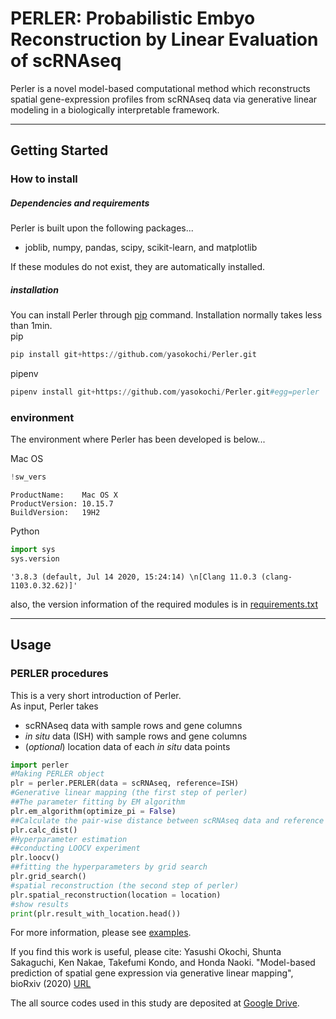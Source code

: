 # PERLER: Probabilistic Embyo Reconstruction by Linear Evaluation of scRNAseq

Perler is a novel model-based computational method which reconstructs spatial gene-expression profiles from scRNAseq data via generative linear modeling in a biologically interpretable framework.
***
## Getting Started
### How to install
##### Dependencies and requirements
Perler is built upon the following packages...
- joblib, numpy, pandas, scipy, scikit-learn, and matplotlib

If these modules do not exist, they are automatically installed.
##### installation
You can install Perler through [pip](https://pypi.org/project/pip/) command. Installation normally takes less than 1min. <br> 
pip
```python
pip install git+https://github.com/yasokochi/Perler.git
```
pipenv
```python
pipenv install git+https://github.com/yasokochi/Perler.git#egg=perler
```

### environment
The environment where Perler has been developed is below...

Mac OS
```python
!sw_vers
```

    ProductName:	Mac OS X
    ProductVersion:	10.15.7
    BuildVersion:	19H2


Python
```python
import sys
sys.version
```




    '3.8.3 (default, Jul 14 2020, 15:24:14) \n[Clang 11.0.3 (clang-1103.0.32.62)]'
also, the version information of the required modules is in [requirements.txt](requirements.txt)
***
## Usage
### PERLER procedures
This is a very short introduction of Perler.<br>
As input, Perler takes

- scRNAseq data with sample rows and gene columns
- *in situ* data (ISH) with sample rows and gene columns
- (*optional*) location data of each *in situ* data points


```python
import perler
#Making PERLER object
plr = perler.PERLER(data = scRNAseq, reference=ISH)
#Generative linear mapping (the first step of perler)
##The parameter fitting by EM algorithm
plr.em_algorithm(optimize_pi = False)
##Calculate the pair-wise distance between scRNAseq data and reference data
plr.calc_dist()
#Hyperparameter estimation
##conducting LOOCV experiment
plr.loocv()
##fitting the hyperparameters by grid search
plr.grid_search()
#spatial reconstruction (the second step of perler)
plr.spatial_reconstruction(location = location)
#show results
print(plr.result_with_location.head())
```
For more information, please see [examples](examples).

If you find this work is useful, please cite: Yasushi Okochi, Shunta Sakaguchi, Ken Nakae, Takefumi Kondo, and Honda Naoki. "Model-based prediction of spatial gene expression via generative linear mapping", bioRxiv (2020) [URL](https://www.biorxiv.org/content/10.1101/2020.05.21.107847v1.full)

The all source codes used in this study are deposited at [Google Drive](https://drive.google.com/file/d/1sCX4AcyoVl-8P2QPS0wz6xLobENsIao4/view?usp=sharing).